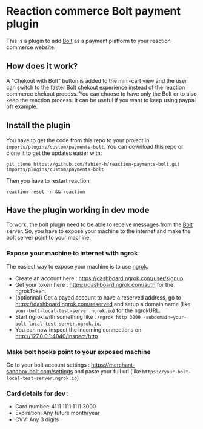 # Reaction commerce Bolt payment plugin

This is a plugin to add [Bolt](https://bolt.com/) as a payment platform to your reaction commerce website.

## How does it work?

A "Chekout with Bolt" button is added to the mini-cart view and the user can switch to the faster Bolt chekout experience instead of the reaction commerce chekout process. You can choose to have only the Bolt or to also keep the reaction process. It can be useful if you want to keep using paypal ofr example.

## Install the plugin

You have to get the code from this repo to your project in `imports/plugins/custom/payments-bolt`. You can download this repo or clone it to get the updates easier with:

    git clone https://github.com/fabien-h/reaction-payments-bolt.git imports/plugins/custom/payments-bolt

Then you have to restart reaction

    reaction reset -n && reaction

## Have the plugin working in dev mode

To work, the bolt plugin need to be able to receive messages from the [Bolt](https://bolt.com/) server. So, you have to expose your machine to the internet and make the bolt server point to your machine.

### Expose your machine to internet with ngrok

The easiest way to expose your machine is to use [ngrok](https://ngrok.com/).

- Create an account here : <https://dashboard.ngrok.com/user/signup>.
- Get your token here : <https://dashboard.ngrok.com/auth> for the ngrokToken.
- (optionnal) Get a payed account to have a reserved address, go to <https://dashboard.ngrok.com/reserved> and setup a domain name (like `your-bolt-local-test-server.ngrok.io`) for the ngrokURL.
- Start ngrok with something like `./ngrok http 3000 -subdomain=your-bolt-local-test-server.ngrok.io`.
- You can now inspect the incoming connections on <http://127.0.0.1:4040/inspect/http>

### Make bolt hooks point to your exposed machine

Go to your bolt account settings : <https://merchant-sandbox.bolt.com/settings> and paste your full url (like `https://your-bolt-local-test-server.ngrok.io`)

### Card details for dev :

- Card number: 4111 1111 1111 3000
- Expiration: Any future month/year
- CVV: Any 3 digits
